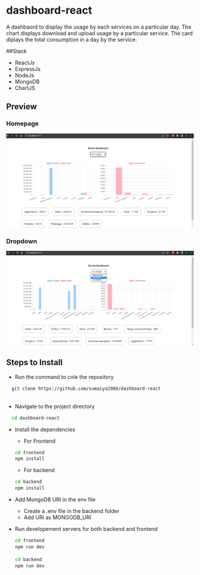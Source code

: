 # dashboard-react

A dashbaord to display the usage by each services on a particular day. The chart displays download and upload usage by a particular service. The card diplays the total consumption in a day by the service.

##Stack
- ReactJs
- ExpressJs
- NodeJs
- MongoDB
- ChartJS

## Preview

### Homepage
![home](/images/home.png)

### Dropdown
![home](/images/dropdown.png)

## Steps to Install

- Run the command to cole the repository
```sh
  git clone https://github.com/sumaiya2908/dashboard-react
  
```
- Navigate to the project directory
```sh
  cd dashboard-react
```

- Install the dependencies
  - For Frontend
  ```sh
  cd frontend
  npm install
  
  ```
  - For backend
  ```sh
  cd backend
  npm install
  ```
  
- Add MongoDB URI in the env file
    - Create a .env file in the backend folder
    - Add URI as MONGODB_URI
    
- Run developement servers for both backend and frontend
  ```sh
  cd frontend
  npm run dev
  
  cd backend
  npm run dev
 ```
 
